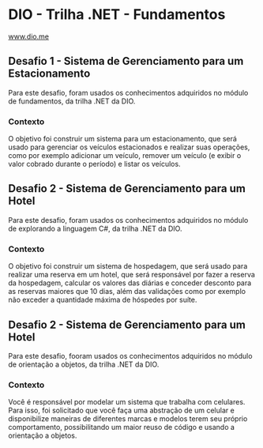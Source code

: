 # DIO - Trilha .NET - Fundamentos
www.dio.me

## Desafio 1 - Sistema de Gerenciamento para um Estacionamento
Para este desafio, foram usados os conhecimentos adquiridos no módulo de fundamentos, da trilha .NET da DIO.

### Contexto
O objetivo foi construir um sistema para um estacionamento, que será usado para gerenciar os veículos estacionados e realizar suas operações, como por exemplo adicionar um veículo, remover um veículo (e exibir o valor cobrado durante o período) e listar os veículos.

## Desafio 2 - Sistema de Gerenciamento para um Hotel
Para este desafio, foram usados os conhecimentos adquiridos no módulo de explorando a linguagem C#, da trilha .NET da DIO.

### Contexto
O objetivo foi construir um sistema de hospedagem, que será usado para realizar uma reserva em um hotel, que será responsável por fazer a reserva da hospedagem, calcular os valores das diárias e conceder desconto para as reservas maiores que 10 dias, além das validações como por exemplo não exceder a quantidade máxima de hóspedes por suíte.

## Desafio 2 - Sistema de Gerenciamento para um Hotel
Para este desafio, fooram usados os conhecimentos adquiridos no módulo de orientação a objetos, da trilha .NET da DIO.

### Contexto
Você é responsável por modelar um sistema que trabalha com celulares. Para isso, foi solicitado que você faça uma abstração de um celular e disponibilize maneiras de diferentes marcas e modelos terem seu próprio comportamento, possibilitando um maior reuso de código e usando a orientação a objetos.

